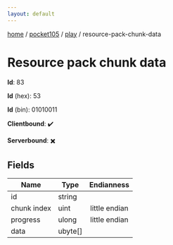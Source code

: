 ```yaml
---
layout: default
---
```


[home](/)  /  [pocket105](/protocol/pocket105)  /  [play](/protocol/pocket105/play)  /  resource-pack-chunk-data

# Resource pack chunk data

**Id**: 83

**Id** (hex): 53

**Id** (bin): 01010011

**Clientbound**: ✔️

**Serverbound**: ✖️

## Fields

Name | Type | Endianness
---|---|:---:
id | string | 
chunk index | uint | little endian
progress | ulong | little endian
data | ubyte[] | 

